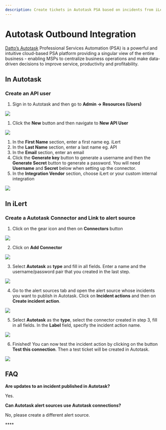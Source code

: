 ```yaml
---
description: Create tickets in Autotask PSA based on incidents from iLert.
---
```


# Autotask Outbound Integration

[Datto’s Autotask](https://www.datto.com/products/autotask-psa) Professional Services Automation \(PSA\) is a powerful and intuitive cloud-based PSA platform providing a singular view of the entire business - enabling MSPs to centralize business operations and make data-driven decisions to improve service, productivity and profitability.

## In Autotask <a id="create-api-user"></a>

### Create an API user

1. Sign in to Autotask and then go to **Admin -&gt; Resources \(Users\)**

![](../../.gitbook/assets/autotask1.png)

1. Click the **New** button and then navigate to **New API User**

![](../../.gitbook/assets/autotask2.png)

1. In the **First Name** section, enter a first name eg. iLert
2. In the **Last Name** section, enter a last name eg. API
3. In the **Email** section, enter an email
4. Click the **Generate key** button to generate a username and then the **Generate Secret** button to generate a password. You will need **Username** and **Secret** below when setting up the connector.
5. In the **Integration Vendor** section, choose iLert or your custom internal integration

![](../../.gitbook/assets/autotask3%20%282%29.png)

## In iLert

### Create a Autotask Connector and Link to alert source

1. Click on the gear icon and then on **Connectors** button

![](../../.gitbook/assets/ilert%20%2819%29.png)

2. Click on **Add Connector**

![](../../.gitbook/assets/ilert%20%2817%29.png)

3. Select **Autotask** as **type** and fill in all fields. Enter a name and the username/password pair that you created in the last step.

![](../../.gitbook/assets/ilert%20%2821%29.png)

4. Go to the alert sources tab and open the alert source whose incidents you want to publish in Autotask. Click on **Incident actions** and then on **Create incident action**.

![](../../.gitbook/assets/new_incident_action%20%282%29.png)

5. Select **Autotask** as the **type**, select the connector created in step 3, fill in all fields. In the **Label** field, specify the incident action name.

![](../../.gitbook/assets/ilert%20%2858%29.png)

6. Finished! You can now test the incident action by clicking on the button **Test this connection**. Then a test ticket will be created in Autotask.

![](../../.gitbook/assets/ilert%20%2857%29.png)

## FAQ <a id="faq"></a>

**Are updates to an incident published in Autotask?**

Yes.

**Can Autotask alert sources use Autotask connections?**

No, please create a different alert source.

\*\*\*\*

